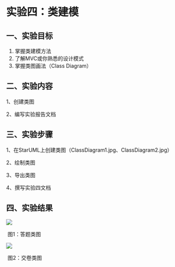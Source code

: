 # 实验四：类建模

## 一、实验目标

1. 掌握类建模方法
2. 了解MVC或你熟悉的设计模式
3. 掌握类图画法（Class Diagram）

## 二、实验内容

1、创建类图

2、编写实验报告文档

## 三、实验步骤

1、在StarUML上创建类图（ClassDiagram1.jpg、ClassDiagram2.jpg）

2、绘制类图

3、导出类图

4、撰写实验四文档

## 四、实验结果

![](D:\uml-modeling-2020\students\1714080902319\ClassDiagram1.jpg)



​																图1：答题类图

![](D:\uml-modeling-2020\students\1714080902319\ClassDiagram2.jpg)

​																图2：交卷类图

